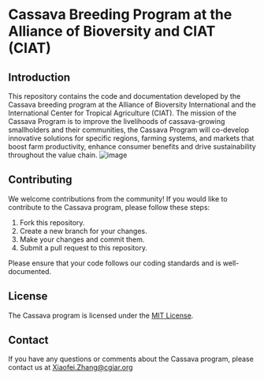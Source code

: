 # Cassava Breeding Program at the Alliance of Bioversity and CIAT (CIAT)

## Introduction

This repository contains the code and documentation developed by the Cassava breeding program at the Alliance of Bioversity International and the International Center for Tropical Agriculture (CIAT). The mission of the Cassava Program is to improve the livelihoods of cassava-growing smallholders and their communities, the Cassava Program will co-develop innovative solutions for specific regions, farming systems, and markets that boost farm productivity, enhance consumer benefits and drive sustainability throughout the value chain. 
![image](https://user-images.githubusercontent.com/42722175/230142149-68c5ba62-a20a-4481-99f2-832ee70858b2.png)


## Contributing

We welcome contributions from the community! If you would like to contribute to the Cassava program, please follow these steps:

1. Fork this repository.
2. Create a new branch for your changes.
3. Make your changes and commit them.
4. Submit a pull request to this repository.

Please ensure that your code follows our coding standards and is well-documented.

## License

The Cassava program is licensed under the [MIT License](https://opensource.org/license/mit/).

## Contact

If you have any questions or comments about the Cassava program, please contact us at [Xiaofei.Zhang@cgiar.org](mailto:Xiaofei.Zhang@cgiar.org)
